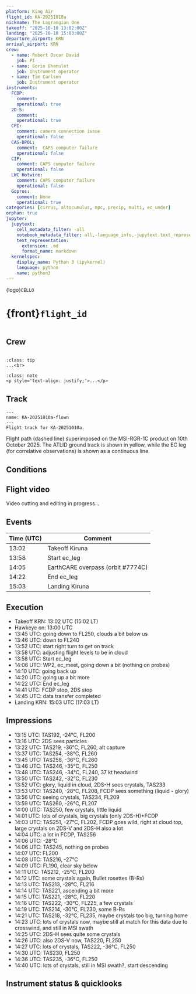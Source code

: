 ```yaml
---
platform: King Air
flight_id: KA-20251010a
nickname: The Lagrangian One
takeoff: "2025-10-10 13:02:00Z"
landing: "2025-10-10 15:03:00Z"
departure_airport: KRN
arrival_airport: KRN
crew:
  - name: Robert Oscar David
    job: PI
  - name: Sorin Ghemulet
    job: Instrument operator
  - name: Tim Carlsen
    job: Instrument operator
instruments:
  FCDP:
    comment:
    operational: true
  2D-S:
    comment:
    operational: true
  CPI:
    comment: camera connection issue
    operational: false
  CAS-DPOL:
    comment:  CAPS computer failure
    operational: false
  CIP:
    comment: CAPS computer failure
    operational: false
  LWC Hotwire:
    comment: CAPS computer failure
    operational: false
  Gopros:
    comment: None
    operational: true
categories: [cirrus, altocumulus, mpc, precip, multi, ec_under]
orphan: true
jupyter:
  jupytext:
    cell_metadata_filter: -all
    notebook_metadata_filter: all,-language_info,-jupytext.text_representation.format_version,-jupytext.text_representation.jupytext_version
    text_representation:
      extension: .md
      format_name: markdown
  kernelspec:
    display_name: Python 3 (ipykernel)
    language: python
    name: python3
---
```


{logo}`CELLO`

# {front}`flight_id`

```{badges}
```

## Crew

```{crew}
```

```{admonition} EarthCARE target scenarios
:class: tip
...<br>
```


```{admonition} Flight summary
:class: note
<p style='text-align: justify;'>...</p>
```


## Track

```{figure} ../figures/KA-20251010a/KA-20251010a_7774C.png
---
name: KA-20251010a-flown
---
Flight track for KA-20251010a.
```
Flight path (dashed line) superimposed on the MSI-RGR-1C product on 10th October 2025. The ATLID ground track is shown in yellow, while the EC leg (for correlative observations) is shown as a continuous line.

## Conditions


## Flight video

Video cutting and editing in progress...


## Events

Time (UTC) | Comment
-------------| -----
13:02 | Takeoff Kiruna
13:58 | Start ec_leg
14:05 | EarthCARE overpass (orbit #7774C)
14:22 | End ec_leg
15:03 | Landing Kiruna


## Execution

- Takeoff KRN: 13:02 UTC (15:02 LT)
- Hawkeye on: 13:00 UTC
- 13:45 UTC: going down to FL250, clouds a bit below us
- 13:46 UTC: down to FL240
- 13:52 UTC: start right turn to get on track
- 13:58 UTC: adjusting flight levels to be in cloud
- 13:58 UTC: Start ec_leg
- 14:06 UTC: WP2, ec_meet, going down a bit (nothing on probes)
- 14:10 UTC: going back up
- 14:20 UTC: going up a bit more
- 14:22 UTC: End ec_leg
- 14:41 UTC: FCDP stop, 2DS stop
- 14:45 UTC: data transfer completed
- Landing KRN: 15:03 UTC (17:03 LT)



## Impressions

- 13:15 UTC: TAS192, -24°C, FL200
- 13:16 UTC: 2DS sees particles
- 13:22 UTC: TAS219, -36°C, FL260, alt capture
- 13:37 UTC: TAS254, -38°C, FL260
- 13:45 UTC: TAS258, -36°C, FL260
- 13:46 UTC: TAS246, -35°C, FL250
- 13:48 UTC: TAS246, -34°C, FL240, 37 kt headwind
- 13:50 UTC: TAS242, -32°C, FL230
- 13:52 UTC: glory, liquid in cloud, 2DS-H sees crystals, TAS233
- 13:53 UTC: TAS240, -28°C, FL208, FCDP sees something (liquid - glory)
- 13:56 UTC: seeing crystals, TAS234, FL209
- 13:59 UTC: TAS260, -26°C, FL207
- 14:00 UTC: TAS250, few crystals, little liquid
- 14:01 UTC: lots of crystals, big crystals (only 2DS-H)+FCDP
- 14:03 UTC: TAS251, -27°C, FL202, FCDP goes wild, right at cloud top, large crystals on 2DS-V and 2DS-H also a lot
- 14:04 UTC: a lot in FCDP, TAS256
- 14:06 UTC: -28°C
- 14:06 UTC: TAS245, nothing on probes
- 14:07 UTC: FL200
- 14:08 UTC: TAS216, -27°C
- 14:09 UTC: FL190, clear sky below
- 14:11 UTC: TAS212, -25°C, FL200
- 14:12 UTC: some crystals again, Bullet rosettes (B-Rs)
- 14:13 UTC: TAS213, -28°C, FL216
- 14:14 UTC: TAS221, ascending a bit more
- 14:15 UTC: TAS221, -28°C, FL220
- 14:16 UTC: TAS222, -30°C, FL225, a few crystals
- 14:19 UTC: TAS214, -30°C, FL230, some B-Rs
- 14:21 UTC: TAS218, -32°C, FL235, maybe crystals too big, turning home
- 14:23 UTC: lots of crystals now, maybe still at match for this data due to crosswind, and still in MSI swath
- 14:25 UTC: 2DS-H sees quite some crystals
- 14:26 UTC: also 2DS-V now, TAS220, FL250
- 14:27 UTC: lots of crystals, TAS222, -36°C, FL250
- 14:30 UTC: TAS230, FL250
- 14:36 UTC: TAS235, -36°C, FL250
- 14:40 UTC: lots of crystals, still in MSI swath?, start descending

## Instrument status & quicklooks
```{instrument-table}
```

